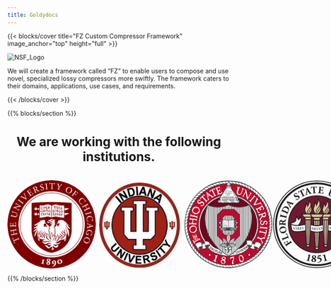 ```yaml
---
title: Goldydocs
---
```



{{< blocks/cover title="FZ Custom Compressor Framework" image_anchor="top" height="full" >}}

<img src="https://upload.wikimedia.org/wikipedia/commons/7/7e/NSF_logo.png" alt="NSF_Logo" width="100" height="100" />


<p class="lead mt-5">We will create a framework called “FZ” to enable users to compose and use novel, specialized lossy compressors more swiftly. The framework caters to their domains, applications, use cases, and requirements.</p>
{{< /blocks/cover >}}


<!-- {{% blocks/lead color="primary" %}}
Goldydocs provides a single web UI providing visibility into porridge
temperature, chair size, and bed softness metrics! You can even find out who's
been eating **your** porridge.

(Sadly, Goldydocs isn't a real project, but you can use this site as an example
to create your own real websites with [Docsy](https://docsy.dev))
{{% /blocks/lead %}} -->


<!-- {{% blocks/section color="dark" type="row" %}}
{{% blocks/feature icon="fa-lightbulb" title="New chair metrics!" %}}
The Goldydocs UI now shows chair size metrics by default.

Please follow this space for updates!
{{% /blocks/feature %}}


{{% blocks/feature icon="fab fa-github" title="Contributions welcome!" url="https://github.com/google/docsy-example" %}}
We do a [Pull Request](https://github.com/google/docsy-example/pulls) contributions workflow on **GitHub**. New users are always welcome!
{{% /blocks/feature %}}


{{% blocks/feature icon="fab fa-twitter" title="Follow us on Twitter!" url="https://twitter.com/docsydocs" %}}
For announcement of latest features etc.
{{% /blocks/feature %}}


{{% /blocks/section %}} -->


{{% blocks/section %}}
<h1 style="text-align:center;">We are working with the following institutions.</h1>
<br />
<div style="display:flex;justify-content: space-around;width:100%">
<img style="border-radius: 50%;" src="../uchicago.png" alt="UChicago" width="200" height="200">
<img style="border-radius: 50%;" src="../iu.jpeg" alt="Indiana University" width="200" height="200">
<img style="border-radius: 50%;" src="../osu.png" alt="Ohio State University" width="200" height="200">
<img style="border-radius: 50%;" src="../fsu.jpeg" alt="Florida State University" width="200" height="200">
</div>



{{% /blocks/section %}}

